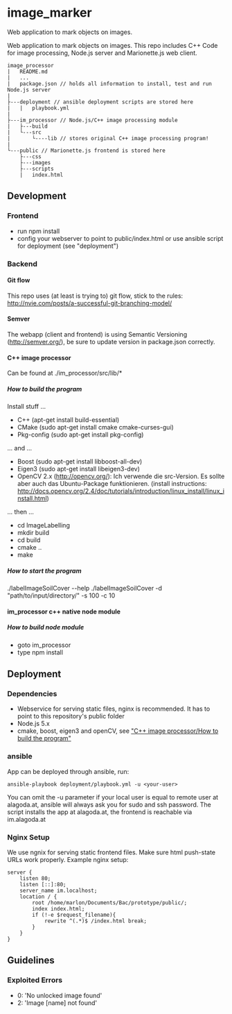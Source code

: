 # image_marker
Web application to mark objects on images.

Web application to mark objects on images. This repo includes C++ Code for image processing, Node.js server and Marionette.js web client.

```
image_processor
|   README.md
|   ...
|   package.json // holds all information to install, test and run Node.js server
|
├---deployment // ansible deployment scripts are stored here
|   |   playbook.yml
|
├---im_processor // Node.js/C++ image processing module
|   ├---build
|   └---src
|       └----lib // stores original C++ image processing program!
|
└---public // Marionette.js frontend is stored here
    ├---css
    ├---images
    ├---scripts
    |   index.html
```

## Development

### Frontend
- run npm install
- config your webserver to point to public/index.html or use ansible script for deployment (see "deployment")

### Backend
#### Git flow
This repo uses (at least is trying to) git flow, stick to the rules: http://nvie.com/posts/a-successful-git-branching-model/

#### Semver
The webapp (client and frontend) is using Semantic Versioning (http://semver.org/), be sure to update version in package.json correctly.

#### C++ image processor

Can be found at ./im_processor/src/lib/*

##### How to build the program
Install stuff ...

- C++ (apt-get install build-essential)
- CMake (sudo apt-get install cmake cmake-curses-gui)
- Pkg-config (sudo apt-get install pkg-config)

... and ... 

- Boost (sudo apt-get install libboost-all-dev)
- Eigen3 (sudo apt-get install libeigen3-dev)
- OpenCV 2.x (http://opencv.org/): Ich verwende die src-Version. Es sollte aber auch das Ubuntu-Package funktionieren.
(install instructions: http://docs.opencv.org/2.4/doc/tutorials/introduction/linux_install/linux_install.html)

... then ...

- cd ImageLabelling
- mkdir build
- cd build
- cmake ..
- make

##### How to start the program
./labelImageSoilCover --help
./labelImageSoilCover -d "path/to/input/directory/" -s 100 -c 10

#### im_processor c++ native node module
##### How to build node module
- goto im_processor
- type npm install

## Deployment
### Dependencies
- Webservice for serving static files, nginx is recommended. It has to point to this repository's public folder
- Node.js 5.x
- cmake, boost, eigen3 and openCV, see ["C++ image processor/How to build the program"](#how-to-build-the-program)

### ansible
App can be deployed through ansible, run:
```
ansible-playbook deployment/playbook.yml -u <your-user>
```
You can omit the -u parameter if your local user is equal to remote user at alagoda.at, ansible will always ask you for sudo and ssh password.
The script installs the app at alagoda.at, the frontend is reachable via im.alagoda.at

### Nginx Setup
We use ngnix for serving static frontend files. Make sure html push-state URLs work properly. Example nginx setup:

```
server {
    listen 80;
    listen [::]:80;
    server_name im.localhost;
    location / {
        root /home/marlon/Documents/Bac/prototype/public/;
        index index.html;
        if (!-e $request_filename){
            rewrite ^(.*)$ /index.html break;
        }
    }
}
```

## Guidelines
### Exploited Errors
- 0: 'No unlocked image found'
- 2: 'Image [name] not found'